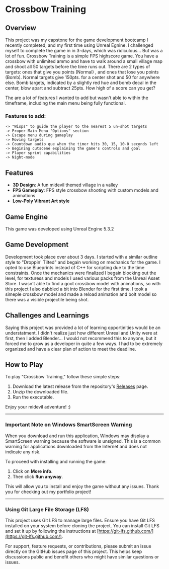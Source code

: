# Crossbow Training

## Overview

 This project was my capstone for the game development bootcamp I recently completed, and my first time using Unreal Egnine. I challenged myself to complete the game in in 3-days, which was ridiculous... But was a lot of fun. Crossbow Training is a simple FPS highscore game. You have a crossbow with unlimited ammo and have to walk around a small village map and shoot all 50 targets before the time runs out. There are 2 types of targets: ones that give you points (Normal) , and ones that lose you points (Bomb). Normal targets give 150pts. for a center shot and 50 for anywhere else. Bomb targets, indicated by a slightly red hue and bomb decal in the center, blow apart and subtract 25pts. How high of a score can you get?

 The are a lot of features I wanted to add but wasn't able to within the timeframe, including the main menu being fully functional. 

 ### Features to add:
    -> "Wisps" to guide the player to the nearest 5 un-shot targets
    -> Proper Main Menu "Options" section
    -> Escape menu during gameplay
    -> Moving targets
    -> Countdown audio que when the timer hits 30, 15, 10-0 seconds left
    -> Begining cutscene explaining the game's controls and goal
    -> Player sprint capabilities
    -> Night-mode

## Features

- **3D Design**: A fun midevil themed village in a valley
- **FPS Gameplay**: FPS style crossbow shooting with custom models and animations
- **Low-Poly Vibrant Art style**

## Game Engine

 This game was developed using Unreal Engine 5.3.2

## Game Development

  Development took place over about 3 days. I started with a similar outline style to "Droppin' Tilted" and begain working on mechanics for the game. I opted to use Blueprints instead of C++ for scripting due to the time constraints. Once the mechanics were finalized I begain blocking out the level, for texturess and models I used various packs from the Unreal Asset Store. I wasn't able to find a goot crossbow model with animations, so with this project I also dabbled a bit into Blender for the first time. I took a simeple crossbow model and made a reload animation and bolt model so there was a visible projectile being shot. 

## Challenges and Learnings

 Saying this project was provided a lot of learning opportinities would be an understatment. I didn't realize just how different Unreal and Unity were at first, then I added Blender... I would not recommend this to anyone, but it forced me to grow as a developer in quite a few ways. I had to be extremely organized and have a clear plan of action to meet the deadline. 

## How to Play

To play "Crossbow Training," follow these simple steps:

1. Download the latest release from the repository's [Releases](#) page.
2. Unzip the downloaded file.
3. Run the executable.
   

Enjoy your midevil adventure! :)

---

### Important Note on Windows SmartScreen Warning

When you download and run this application, Windows may display a SmartScreen warning because the software is unsigned. This is a common warning for applications downloaded from the Internet and does not indicate any risk.

To proceed with installing and running the game:

1. Click on **More info**.
2. Then click **Run anyway**.

This will allow you to install and enjoy the game without any issues. Thank you for checking out my portfolio project!


---

### Using Git Large File Storage (LFS)

This project uses Git LFS to manage large files. Ensure you have Git LFS installed on your system before cloning the project. You can install Git LFS and set it up by following the instructions at [https://git-lfs.github.com/](https://git-lfs.github.com/).

For support, feature requests, or contributions, please submit an issue directly on the GitHub issues page of this project. This helps keep discussions public and benefit others who might have similar questions or issues.
